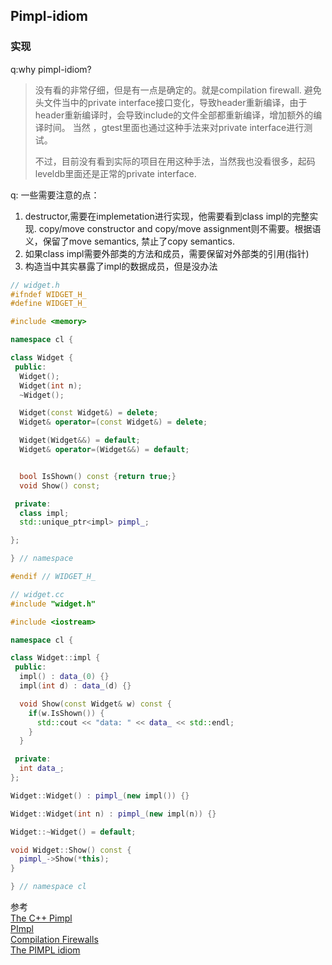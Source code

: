 ## Pimpl-idiom

### 实现

q:why pimpl-idiom?
>没有看的非常仔细，但是有一点是确定的。就是compilation firewall.
避免头文件当中的private interface接口变化，导致header重新编译，由于header重新编译时，会导致include的文件全部都重新编译，增加额外的编译时间。
当然 ，gtest里面也通过这种手法来对private interface进行测试。
>
>不过，目前没有看到实际的项目在用这种手法，当然我也没看很多，起码leveldb里面还是正常的private interface.

q: 一些需要注意的点：
1. destructor,需要在implemetation进行实现，他需要看到class impl的完整实现. copy/move constructor and copy/move assignment则不需要。根据语义，保留了move semantics, 禁止了copy semantics.
2. 如果class impl需要外部类的方法和成员，需要保留对外部类的引用(指针)
3. 构造当中其实暴露了impl的数据成员，但是没办法

```cpp
// widget.h
#ifndef WIDGET_H_
#define WIDGET_H_

#include <memory>

namespace cl {

class Widget {
 public:
  Widget();
  Widget(int n);
  ~Widget();

  Widget(const Widget&) = delete;
  Widget& operator=(const Widget&) = delete;

  Widget(Widget&&) = default;
  Widget& operator=(Widget&&) = default;


  bool IsShown() const {return true;}
  void Show() const;

 private:
  class impl;
  std::unique_ptr<impl> pimpl_;

};

} // namespace

#endif // WIDGET_H_

// widget.cc
#include "widget.h"

#include <iostream>

namespace cl {

class Widget::impl {
 public:
  impl() : data_(0) {}
  impl(int d) : data_(d) {}

  void Show(const Widget& w) const {
    if(w.IsShown()) {
      std::cout << "data: " << data_ << std::endl;
    }
  }

 private:
  int data_;
};

Widget::Widget() : pimpl_(new impl()) {}

Widget::Widget(int n) : pimpl_(new impl(n)) {}

Widget::~Widget() = default;

void Widget::Show() const {
  pimpl_->Show(*this);
}

} // namespace cl
```



参考<br>
[The C++ Pimpl](https://www.gamedev.net/articles/programming/general-and-gameplay-programming/the-c-pimpl-r1794/)<br>
[PImpl](https://en.cppreference.com/w/cpp/language/pimpl)<br>
[Compilation Firewalls](https://herbsutter.com/gotw/_100/)<br>
[The PIMPL idiom](https://cpppatterns.com/patterns/pimpl.html)
